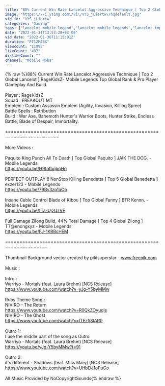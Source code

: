 ```yaml
---
title: "88% Current Win Rate Lancelot Aggressive Technique [ Top 2 Global Lancelot ] RageKidsZ Build"
image: "https:\/\/i.ytimg.com\/vi\/VYS_jLiertw\/hqdefault.jpg"
vid_id: "VYS_jLiertw"
categories: "Gaming"
tags: ["lancelot mobile legend","lancelot mobile legends","lancelot top global"]
date: "2022-01-31T13:53:20+03:00"
vid_date: "2022-01-30T11:15:01Z"
duration: "PT12M48S"
viewcount: "11095"
likeCount: "407"
dislikeCount: ""
channel: "Mobile Moba"
---
```

{% raw %}88% Current Win Rate Lancelot Aggressive Technique [ Top 2 Global Lancelot ] RageKidsZ- Mobile Legends Top Global Rank &amp; Pro Player Gameplay And Build.<br /><br />Player               : RageKidsZ <br />Squad               : FREAKOUT MT<br />Emblem           : Custom Assassin Emblem (Agility, Invasion, Killing Spree)<br />Battle Spells    : Retribution <br />Build                 : War Axe, Bahemoth Hunter's Warrior Boots, Hunter Strike, Endless Battle, Blade of Despair, Immortality. <br /><br /> =========================================================================<br /><br />More Videos :<br /><br />Paquito King Punch All To Death [ Top Global Paquito ] JAIK THE DOG. - Mobile Legends<br /><a rel="nofollow" target="blank" href="https://youtu.be/H9tafbqbqHo">https://youtu.be/H9tafbqbqHo</a><br /><br />PERFECT OUTPLAY !! NonStop Killing Benedetta [ Top 5 Global Benedetta ] exzer123 - Mobile Legends<br /><a rel="nofollow" target="blank" href="https://youtu.be/79Bv3zp1qOo">https://youtu.be/79Bv3zp1qOo</a><br /><br />Insane Cable Control Blade of Kibou [ Top Global Fanny ] BTR Kennn. - Mobile Legends<br /><a rel="nofollow" target="blank" href="https://youtu.be/fTa-UjzUzVE">https://youtu.be/fTa-UjzUzVE</a><br /><br />Full Damage Zilong Build, 44% Total Damage [ Top 4 Global Zilong ] TT@enongxyz - Mobile Legends <br /><a rel="nofollow" target="blank" href="https://youtu.be/FJ-1KBBcHEM">https://youtu.be/FJ-1KBBcHEM</a><br /><br />=====================================================================<br /><br />Thumbnail Background vector created by pikisuperstar - www.freepik.com<br /><br />Music :<br /><br />Intro :<br />Warriyo - Mortals (feat. Laura Brehm) [NCS Release] <br /><a rel="nofollow" target="blank" href="https://www.youtube.com/watch?v=yJg-Y5byMMw">https://www.youtube.com/watch?v=yJg-Y5byMMw</a> <br /><br />Ruby Theme Song : <br />NIVIRO - The Return<br /><a rel="nofollow" target="blank" href="https://www.youtube.com/watch?v=R0QkZOyuqIs">https://www.youtube.com/watch?v=R0QkZOyuqIs</a> <br />NIVIRO - The Ghost <br /><a rel="nofollow" target="blank" href="https://www.youtube.com/watch?v=lTEzfj8IAR0">https://www.youtube.com/watch?v=lTEzfj8IAR0</a><br /><br />Outro 1:<br />I use the middle part of the song as Outro<br />Warriyo - Mortals (feat. Laura Brehm) [NCS Release] <br /><a rel="nofollow" target="blank" href="https://youtu.be/yJg-Y5byMMw?t=91">https://youtu.be/yJg-Y5byMMw?t=91</a><br /><br />Outro 2:<br />it's different - Shadows (feat. Miss Mary) [NCS Release] <br /><a rel="nofollow" target="blank" href="https://www.youtube.com/watch?v=UHbDJ1oPuGo">https://www.youtube.com/watch?v=UHbDJ1oPuGo</a><br /><br />All Music Provided by NoCopyrightSounds{% endraw %}

